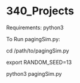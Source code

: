 # 340_Projects

Requirements:
  python3

To Run pagingSim.py:

  cd /path/to/pagingSim.py
  
  export RANDOM_SEED=13
  
  python3 pagingSim.py <Memory Size> <Page Size> <Number of Jobs> <Min Runtime> <Max Runtime> <Min Memory> <Max Memory>
  
  
